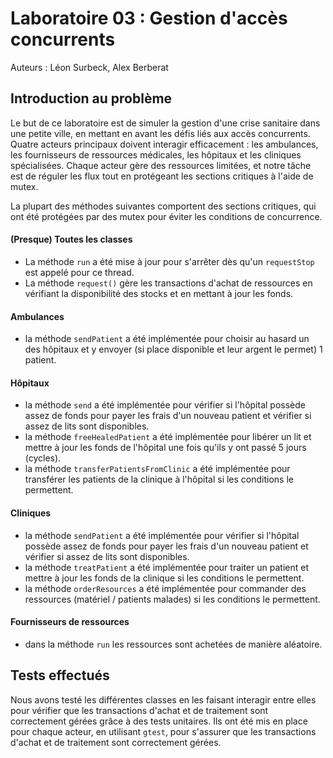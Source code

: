 # Laboratoire 03 : Gestion d'accès concurrents

Auteurs : Léon Surbeck, Alex Berberat

## Introduction au problème

Le but de ce laboratoire est de simuler la gestion d'une crise sanitaire dans une petite ville, en mettant en avant les défis liés aux accès concurrents.
Quatre acteurs principaux doivent interagir efficacement : les ambulances, les fournisseurs de ressources médicales, les hôpitaux et les cliniques spécialisées.
Chaque acteur gère des ressources limitées, et notre tâche est de réguler les flux tout en protégeant les sections critiques à l'aide de mutex.


La plupart des méthodes suivantes comportent des sections critiques, qui ont été protégées par des mutex pour éviter les conditions de concurrence.


#### **(Presque) Toutes les classes**
- La méthode `run` a été mise à jour pour s'arrêter dès qu'un `requestStop` est appelé pour ce thread.
- La méthode `request()` gère les transactions d'achat de ressources en vérifiant la disponibilité des stocks et en mettant à jour les fonds.

#### **Ambulances**
- la méthode `sendPatient` a été implémentée pour choisir au hasard un des hôpitaux et y envoyer (si place disponible et leur argent le permet) 1 patient.


#### **Hôpitaux**
- la méthode `send` a été implémentée pour vérifier si l'hôpital possède assez de fonds pour payer les frais d'un nouveau patient et vérifier si assez de lits sont disponibles.
- la méthode `freeHealedPatient` a été implémentée pour libérer un lit et mettre à jour les fonds de l'hôpital une fois qu'ils y ont passé 5 jours (cycles).
- la méthode `transferPatientsFromClinic` a été implémentée pour transférer les patients de la clinique à l'hôpital si les conditions le permettent.


#### **Cliniques**
- la méthode `sendPatient` a été implémentée pour vérifier si l'hôpital possède assez de fonds pour payer les frais d'un nouveau patient et vérifier si assez de lits sont disponibles.
- la méthode `treatPatient` a été implémentée pour traiter un patient et mettre à jour les fonds de la clinique si les conditions le permettent.
- la méthode `orderResources` a été implémentée pour commander des ressources (matériel / patients malades) si les conditions le permettent.


#### **Fournisseurs de ressources**
- dans la méthode `run` les ressources sont achetées de manière aléatoire.


## Tests effectués

Nous avons testé les différentes classes en les faisant interagir entre elles pour vérifier que les transactions d'achat et de traitement sont correctement gérées grâce à des tests unitaires.
Ils ont été mis en place pour chaque acteur, en utilisant `gtest`, pour s'assurer que les transactions d'achat et de traitement sont correctement gérées.
